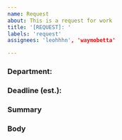```yaml
---
name: Request
about: This is a request for work
title: '[REQUEST]: '
labels: 'request'
assignees: 'leohhhn', 'waymobetta'

---
```


### Department:
<!--- Provide the department submitting the requesting -->

### Deadline (est.):
<!--- Provide the estimated deadline date -->

### Summary
<!--- Provide a general summary of the issue -->

### Body
<!--- Provide any supporting notes including examples -->
